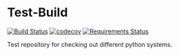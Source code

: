 # Test-Build
[![Build Status](https://travis-ci.com/etown-blue-team/Test-Build.svg?branch=master)](https://travis-ci.com/etown-blue-team/Test-Build)
[![codecov](https://codecov.io/gh/etown-blue-team/Test-Build/branch/master/graph/badge.svg)](https://codecov.io/gh/etown-blue-team/Test-Build)
[![Requirements Status](https://requires.io/github/etown-blue-team/Test-Build/requirements.svg?branch=master)](https://requires.io/github/etown-blue-team/Test-Build/requirements/?branch=master)

Test repository for checking out different python systems.
